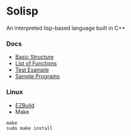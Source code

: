 # Solisp
An interpreted lisp-based language built in C++

### Docs
- [Basic Structure](https://github.com/stuin/Solisp/blob/master/docs/Basics.md)
- [List of Functions](https://github.com/stuin/Solisp/blob/master/docs/Functions.md)
- [Test Example](https://github.com/stuin/Solisp/blob/master/src/test.solisp)
- [Sample Programs](https://github.com/TheRenegadeCoder/sample-programs/tree/master/archive/s/solisp)

### Linux
- [EZBuild](https://github.com/stuin/ezbuild)
- Make
```
make
sudo make install
```
